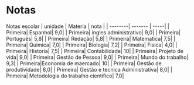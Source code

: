 # Notas
Notas escolar
| unidade | Materia | nota |
| --------| ------- | -----|
| Primeira| Espanhol| 9,0|
| Primeira| ingles administrativo| 9,0|
| Primeira| Português| 5,8|
| Primeira| Redação| 5,8|
| Primeira| Matematica| 7,5|
| Primeira| Quimica| 7,0|
| Primeira| Biologia| 7,2|
| Primeira| Fisica| 4,0|
| Primeira| Historia| 7,5|
| Primeira| Contabilidade| 10|
| Primeira| Projeto de vida| 9,0|
| Primeira| Gestão de Pessoa| 9,0|
| Primeira| Mundo do trabalho| 9,3|
| Primeira|Economia de maercado| 10|
| Primeira| Gestão de produtividade| 8,0|
| Primeira| Gestão e tecnica Administrativa| 8,0|
| Primeira| Metodologia do trabalho cientifico| 7,0|







